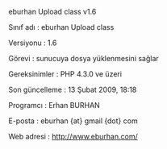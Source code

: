 eburhan Upload class v1.6

Sınıf adı : eburhan Upload class

Versiyonu      : 1.6

Görevi         : sunucuya dosya yüklenmesini sağlar

Gereksinimler  : PHP 4.3.0 ve üzeri

Son güncelleme : 13 Şubat 2009, 18:18


Programcı      : Erhan BURHAN

E-posta        : eburhan {at} gmail {dot} com

Web adresi     : http://www.eburhan.com/

